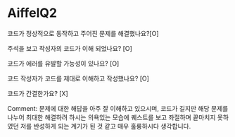 # AiffelQ2

코드가 정상적으로 동작하고 주어진 문제를 해결했나요?[O]

주석을 보고 작성자의 코드가 이해 되었나요? [O]

코드가 에러를 유발할 가능성이 있나요? [O]

코드 작성자가 코드를 제대로 이해하고 작성했나요? [O]

코드가 간결한가요? [X]

Comment: 문제에 대한 해답을 아주 잘 이해하고 있으시며, 코드가 길지만 해당 문제를 나누어 최대한 해결하려 하시는 의욕있는 모습에 퀘스트를 보고 좌절하며 끝마치지 못하였던  저를 반성하게 되는 계기가 된 것 같고  매우 훌륭하시다 생각합니다.
